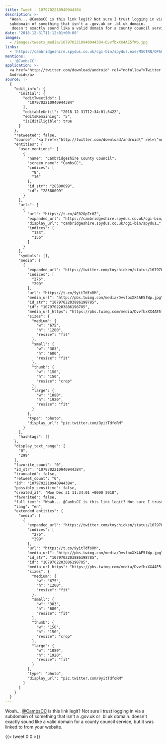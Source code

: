 ```yaml
---
title: Tweet - 1079702210940944384
description: >-
  "Woah... @CambsCC is this link legit? Not sure I trust logging in via a
  subdomain of something that isn't a .gov.uk or .bl.uk domain.
   doesn't exactly sound like a valid domain for a county council service, but it was linked to from your website. "
date: '2018-12-31T11:12:01+00:00'
images:
  - /images/tweets_media/1079702210940944384-DvvfbxXX4AE5fWp.jpg
links:
  - 'https://cambridgeshire.spydus.co.uk/cgi-bin/spydus.exe/MSGTRN/OPAC/LOGINB'
mentions:
  - '@CambsCC'
application: >-
  <a href="http://twitter.com/download/android" rel="nofollow">Twitter for
  Android</a>
source: |-
  {
    "edit_info": {
      "initial": {
        "editTweetIds": [
          "1079702210940944384"
        ],
        "editableUntil": "2018-12-31T12:34:01.642Z",
        "editsRemaining": "5",
        "isEditEligible": true
      }
    },
    "retweeted": false,
    "source": "<a href=\"http://twitter.com/download/android\" rel=\"nofollow\">Twitter for Android</a>",
    "entities": {
      "user_mentions": [
        {
          "name": "Cambridgeshire County Council",
          "screen_name": "CambsCC",
          "indices": [
            "8",
            "16"
          ],
          "id_str": "28580099",
          "id": "28580099"
        }
      ],
      "urls": [
        {
          "url": "https://t.co/AE02OpZr0Z",
          "expanded_url": "https://cambridgeshire.spydus.co.uk/cgi-bin/spydus.exe/MSGTRN/OPAC/LOGINB",
          "display_url": "cambridgeshire.spydus.co.uk/cgi-bin/spydus…",
          "indices": [
            "133",
            "156"
          ]
        }
      ],
      "symbols": [],
      "media": [
        {
          "expanded_url": "https://twitter.com/toychicken/status/1079702210940944384/photo/1",
          "indices": [
            "276",
            "299"
          ],
          "url": "https://t.co/9yitTdfoRM",
          "media_url": "http://pbs.twimg.com/media/DvvfbxXX4AE5fWp.jpg",
          "id_str": "1079702203886198785",
          "id": "1079702203886198785",
          "media_url_https": "https://pbs.twimg.com/media/DvvfbxXX4AE5fWp.jpg",
          "sizes": {
            "medium": {
              "w": "675",
              "h": "1200",
              "resize": "fit"
            },
            "small": {
              "w": "383",
              "h": "680",
              "resize": "fit"
            },
            "thumb": {
              "w": "150",
              "h": "150",
              "resize": "crop"
            },
            "large": {
              "w": "1080",
              "h": "1920",
              "resize": "fit"
            }
          },
          "type": "photo",
          "display_url": "pic.twitter.com/9yitTdfoRM"
        }
      ],
      "hashtags": []
    },
    "display_text_range": [
      "0",
      "299"
    ],
    "favorite_count": "0",
    "id_str": "1079702210940944384",
    "truncated": false,
    "retweet_count": "0",
    "id": "1079702210940944384",
    "possibly_sensitive": false,
    "created_at": "Mon Dec 31 11:34:01 +0000 2018",
    "favorited": false,
    "full_text": "Woah... @CambsCC is this link legit? Not sure I trust logging in via a subdomain of something that isn't a .gov.uk or .bl.uk domain.\nhttps://t.co/AE02OpZr0Z\nSpydus doesn't exactly sound like a valid domain for a county council service, but it was linked to from your website. https://t.co/9yitTdfoRM",
    "lang": "en",
    "extended_entities": {
      "media": [
        {
          "expanded_url": "https://twitter.com/toychicken/status/1079702210940944384/photo/1",
          "indices": [
            "276",
            "299"
          ],
          "url": "https://t.co/9yitTdfoRM",
          "media_url": "http://pbs.twimg.com/media/DvvfbxXX4AE5fWp.jpg",
          "id_str": "1079702203886198785",
          "id": "1079702203886198785",
          "media_url_https": "https://pbs.twimg.com/media/DvvfbxXX4AE5fWp.jpg",
          "sizes": {
            "medium": {
              "w": "675",
              "h": "1200",
              "resize": "fit"
            },
            "small": {
              "w": "383",
              "h": "680",
              "resize": "fit"
            },
            "thumb": {
              "w": "150",
              "h": "150",
              "resize": "crop"
            },
            "large": {
              "w": "1080",
              "h": "1920",
              "resize": "fit"
            }
          },
          "type": "photo",
          "display_url": "pic.twitter.com/9yitTdfoRM"
        }
      ]
    }
  }
---
```

Woah... [@CambsCC](https://twitter.com/@CambsCC) is this link legit? Not sure I trust logging in via a subdomain of something that isn't a .gov.uk or .bl.uk domain.
 doesn't exactly sound like a valid domain for a county council service, but it was linked to from your website. 
    
{{< tweet 0 0 >}}
    
